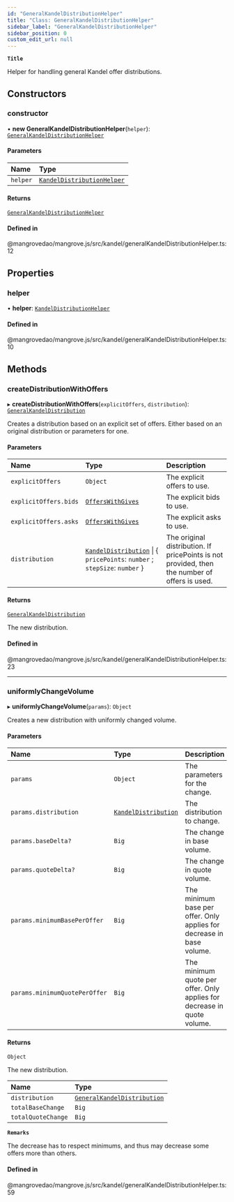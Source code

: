 ```yaml
---
id: "GeneralKandelDistributionHelper"
title: "Class: GeneralKandelDistributionHelper"
sidebar_label: "GeneralKandelDistributionHelper"
sidebar_position: 0
custom_edit_url: null
---
```


**`Title`**

Helper for handling general Kandel offer distributions.

## Constructors

### <a id="constructor" name="constructor"></a> constructor

• **new GeneralKandelDistributionHelper**(`helper`): [`GeneralKandelDistributionHelper`](GeneralKandelDistributionHelper.md)

#### Parameters

| Name | Type |
| :------ | :------ |
| `helper` | [`KandelDistributionHelper`](KandelDistributionHelper.md) |

#### Returns

[`GeneralKandelDistributionHelper`](GeneralKandelDistributionHelper.md)

#### Defined in

@mangrovedao/mangrove.js/src/kandel/generalKandelDistributionHelper.ts:12

## Properties

### <a id="helper" name="helper"></a> helper

• **helper**: [`KandelDistributionHelper`](KandelDistributionHelper.md)

#### Defined in

@mangrovedao/mangrove.js/src/kandel/generalKandelDistributionHelper.ts:10

## Methods

### <a id="createdistributionwithoffers" name="createdistributionwithoffers"></a> createDistributionWithOffers

▸ **createDistributionWithOffers**(`explicitOffers`, `distribution`): [`GeneralKandelDistribution`](GeneralKandelDistribution.md)

Creates a distribution based on an explicit set of offers. Either based on an original distribution or parameters for one.

#### Parameters

| Name | Type | Description |
| :------ | :------ | :------ |
| `explicitOffers` | `Object` | The explicit offers to use. |
| `explicitOffers.bids` | [`OffersWithGives`](../modules.md#offerswithgives) | The explicit bids to use. |
| `explicitOffers.asks` | [`OffersWithGives`](../modules.md#offerswithgives) | The explicit asks to use. |
| `distribution` | [`KandelDistribution`](KandelDistribution.md) \| \{ `pricePoints`: `number` ; `stepSize`: `number`  } | The original distribution. If pricePoints is not provided, then the number of offers is used. |

#### Returns

[`GeneralKandelDistribution`](GeneralKandelDistribution.md)

The new distribution.

#### Defined in

@mangrovedao/mangrove.js/src/kandel/generalKandelDistributionHelper.ts:23

___

### <a id="uniformlychangevolume" name="uniformlychangevolume"></a> uniformlyChangeVolume

▸ **uniformlyChangeVolume**(`params`): `Object`

Creates a new distribution with uniformly changed volume.

#### Parameters

| Name | Type | Description |
| :------ | :------ | :------ |
| `params` | `Object` | The parameters for the change. |
| `params.distribution` | [`KandelDistribution`](KandelDistribution.md) | The distribution to change. |
| `params.baseDelta?` | `Big` | The change in base volume. |
| `params.quoteDelta?` | `Big` | The change in quote volume. |
| `params.minimumBasePerOffer` | `Big` | The minimum base per offer. Only applies for decrease in base volume. |
| `params.minimumQuotePerOffer` | `Big` | The minimum quote per offer. Only applies for decrease in quote volume. |

#### Returns

`Object`

The new distribution.

| Name | Type |
| :------ | :------ |
| `distribution` | [`GeneralKandelDistribution`](GeneralKandelDistribution.md) |
| `totalBaseChange` | `Big` |
| `totalQuoteChange` | `Big` |

**`Remarks`**

The decrease has to respect minimums, and thus may decrease some offers more than others.

#### Defined in

@mangrovedao/mangrove.js/src/kandel/generalKandelDistributionHelper.ts:59
